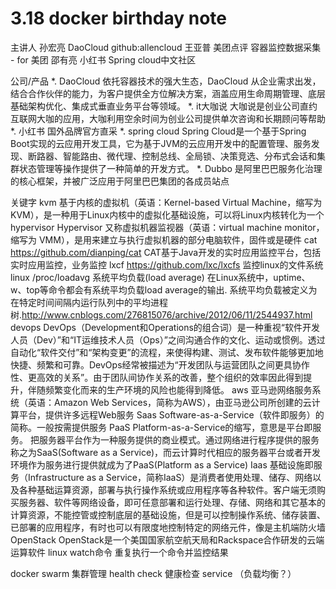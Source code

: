 3.18 docker birthday note
=========================
主讲人
孙宏亮 DaoCloud github:allencloud 
王亚普 美团点评 容器监控数据采集 - for 美团
邵有亮 小红书
      Spring cloud中文社区

公司/产品
*. DaoCloud        依托容器技术的强大生态，DaoCloud 从企业需求出发，结合合作伙伴的能力，为客户提供全方位解决方案，涵盖应用生命周期管理、底层基础架构优化、集成式垂直业务平台等领域。
*. it大咖说         大咖说是创业公司直约互联网大咖的应用，大咖利用空余时间为创业公司提供单次咨询和长期顾问等帮助
*. 小红书           国外品牌官方直采
*. spring cloud    Spring Cloud是一个基于Spring Boot实现的云应用开发工具，它为基于JVM的云应用开发中的配置管理、服务发现、断路器、智能路由、微代理、控制总线、全局锁、决策竞选、分布式会话和集群状态管理等操作提供了一种简单的开发方式。
*. Dubbo            是阿里巴巴服务化治理的核心框架，并被广泛应用于阿里巴巴集团的各成员站点

关键字
kvm 基于内核的虚拟机（英语：Kernel-based Virtual Machine，缩写为 KVM），是一种用于Linux内核中的虚拟化基础设施，可以将Linux内核转化为一个hypervisor
Hypervisor 又称虚拟机器监视器（英语：virtual machine monitor，缩写为 VMM），是用来建立与执行虚拟机器的部分电脑软件，固件或是硬件
cat https://github.com/dianping/cat CAT基于Java开发的实时应用监控平台，包括实时应用监控，业务监控
lxcf https://github.com/lxc/lxcfs 监控linux的文件系统
linux /proc/loadavg 系统平均负载(load average) 在Linux系统中，uptime、w、top等命令都会有系统平均负载load average的输出. 系统平均负载被定义为在特定时间间隔内运行队列中的平均进程树.http://www.cnblogs.com/276815076/archive/2012/06/11/2544937.html
devops DevOps（Development和Operations的组合词）是一种重视“软件开发人员（Dev）”和“IT运维技术人员（Ops）”之间沟通合作的文化、运动或惯例。透过自动化“软件交付”和“架构变更”的流程，来使得构建、测试、发布软件能够更加地快捷、频繁和可靠。DevOps经常被描述为“开发团队与运营团队之间更具协作性、更高效的关系”。由于团队间协作关系的改善，整个组织的效率因此得到提升，伴随频繁变化而来的生产环境的风险也能得到降低。
aws 亚马逊网络服务系统（英语：Amazon Web Services，简称为AWS），由亚马逊公司所创建的云计算平台，提供许多远程Web服务
Saas Software-as-a-Service（软件即服务）的简称。一般按需提供服务
PaaS Platform-as-a-Service的缩写，意思是平台即服务。 把服务器平台作为一种服务提供的商业模式。通过网络进行程序提供的服务称之为SaaS(Software as a Service)，而云计算时代相应的服务器平台或者开发环境作为服务进行提供就成为了PaaS(Platform as a Service)
Iaas 基础设施即服务（Infrastructure as a Service，简称IaaS）是消费者使用处理、储存、网络以及各种基础运算资源，部署与执行操作系统或应用程序等各种软件。客户端无须购买服务器、软件等网络设备，即可任意部署和运行处理、存储、网络和其它基本的计算资源，不能控管或控制底层的基础设施，但是可以控制操作系统、储存装置、已部署的应用程序，有时也可以有限度地控制特定的网络元件，像是主机端防火墙
OpenStack OpenStack是一个美国国家航空航天局和Rackspace合作研发的云端运算软件
linux watch命令 重复执行一个命令并监控结果

docker
swarm 集群管理
health check 健康检查
service （负载均衡？）




